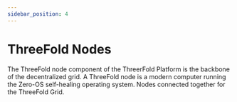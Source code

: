 ```yaml
---
sidebar_position: 4
---
```


# ThreeFold Nodes

The ThreeFold node component of the ThreerFold Platform is the backbone of the decentralized grid. A ThreeFold node is a modern computer running the Zero-OS self-healing operating system. Nodes connected together for the ThreeFold Grid.